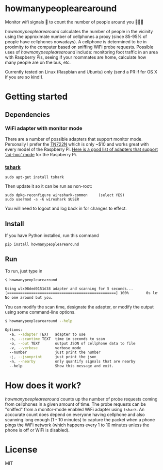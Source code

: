
# howmanypeoplearearound 

Monitor wifi signals :satellite: to count the number of people around you :family_man_man_boy:

*howmanypeoplearearound* calculates the number of people in the vicinity
using the approximate number of cellphones a proxy (since 85-95% of people have cellphones nowadays). 
A cellphone is determined to be in proximity to the computer based on sniffing WiFi probe 
requests. Possible uses of *howmanypeoplearearound* include: monitoring foot traffic in an area
with Raspberry Pis, seeing if your roommates are home, calculate how many people are on the bus, etc.

Currently tested on Linux (Raspbian and Ubuntu) only (send a PR if for OS X if you are so kind!).

Getting started
===============

## Dependencies

### WiFi adapter with monitor mode

There are a number of possible adapters that support monitor mode.
Personally I prefer the [TN722N](http://www.ebay.com/sch/i.html?_pgn=1&isRefine=false&_nkw=tn722n) which 
is only ~$10 and works great with every model of the Raspberry Pi. [Here is a good list of adapters that support 'ad-hoc' mode](http://elinux.org/RPi_USB_Wi-Fi_Adapters) for the
Raspberry Pi.

### [tshark](https://www.wireshark.org/docs/man-pages/tshark.html) 

```
sudo apt-get install tshark
```

Then update it so it can be run as non-root:

```
sudo dpkg-reconfigure wireshark-common     (select YES)
sudo usermod -a -G wireshark $USER
```

You will need to logout and log back in for changes to effect.


## Install

If you have Python installed, run this command

```
pip install howmanypeoplearearound
```

## Run

To run, just type in

```bash
$ howmanypeoplearearound

Using wlx98ded0151d38 adapter and scanning for 5 seconds...
[==================================================] 100%        0s left
No one around but you.
```

You can modify the scan time, designate the adapter, or modify the output using some command-line options.

```bash
$ howmanypeoplearearound --help

Options:
  -a, --adapter TEXT   adapter to use
  -s, --scantime TEXT  time in seconds to scan
  -o, --out TEXT       output JSON of cellphone data to file
  -v, --verbose        verbose mode
  --number             just print the number
  -j, --jsonprint      just print the json
  -n, --nearby         only quantify signals that are nearby
  --help               Show this message and exit.
```

How does it work?
==================

*howmanypeoplearearound* counts up the number of probe requests coming from cellphones in a given amount of time.
The probe requests can be "sniffed" from a monitor-mode enabled WiFi adapter using `tshark`. An acccurate count does 
depend on everyone having cellphone and also scanning long enough (1 - 10 minutes) to capture the packet when 
a phone pings the WiFi network (which happens every 1 to 10 minutes unless the phone is off or WiFi is disabled).

License
=======

MIT
